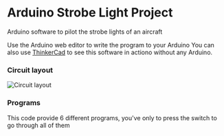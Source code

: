 # Arduino Strobe Light Project
Arduino software to pilot the strobe lights of an aircraft

Use the Arduino web editor to write the program to your Arduino
You can also use [ThinkerCad](https://www.tinkercad.com/things/1QpaplXtcgZ-strobo-lights-latest/editel?sharecode=qQPAxqz-ONBvJWn7J_PZm7cocWdgge_66UVqOO47ABI) to see this software in actiono without any Arduino.

### Circuit layout
![Circuit layout](https://user-images.githubusercontent.com/25493712/118394996-e9677b00-b63f-11eb-9959-68397646d7a7.png "Circuit layout")

### Programs
This code provide 6 different programs, you've only to press the switch to go through all of them

